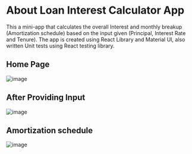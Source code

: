 # About Loan Interest Calculator App
This a mini-app that calculates the overall Interest and monthly breakup (Amortization schedule) based on the input given (Principal, Interest Rate and Tenure). The app is created using React Library and Material UI, also written Unit tests using React testing library.
## Home Page
![image](https://github.com/AbinayaPandurangan/react-hands-on-project-loan-calculator-app/assets/126263123/71a02ff1-938e-4d3e-aefd-9260c4f4693f)
## After Providing Input
![image](https://github.com/AbinayaPandurangan/react-hands-on-project-loan-calculator-app/assets/126263123/40a972ce-295e-4881-af7b-8ffe7635041e)
## Amortization schedule
![image](https://github.com/AbinayaPandurangan/react-hands-on-project-loan-calculator-app/assets/126263123/b9c8e219-548f-42a2-9d67-3a2a482f84f1)


